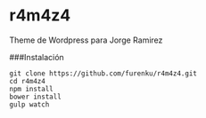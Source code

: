 # r4m4z4
Theme de Wordpress para Jorge Ramirez


###Instalación

```
git clone https://github.com/furenku/r4m4z4.git
cd r4m4z4
npm install
bower install
gulp watch
```
